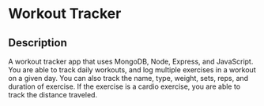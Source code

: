 # Workout Tracker

## Description
A workout tracker app that uses MongoDB, Node, Express, and JavaScript. You are able to track daily workouts, and log multiple exercises in a workout on a given day. You can also track the name, type, weight, sets, reps, and duration of exercise. If the exercise is a cardio exercise, you are able to track the distance traveled.
